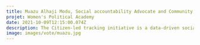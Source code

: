 ```yaml
---
title: Muazu Alhaji Modu, Social accountability Advocate and Community Mobilizer, Nigeria
projet: Women's Political Academy
date: 2021-10-09T12:15:00.074Z
description: The Citizen-led tracking initiative is a data-driven social accountability initiative that uses data and leverages digital technology to empower citizens at the grassroots to demand accountability and tracks governments expenditure on social services; health, education, water sanitation, and hygiene (WASH) in grassroots communities to increase and ensure accountability and improve public service delivery at subnational government.Citizen-led tracking Initiative is currently tracking the implementation of the Basic Healthcare Provision Fund in 30 communities in Yobe state, Nigeria and is expected to impact 1200 rural lives and ensure the attainability of universal healthcare coverage. Citizen-led tracking built in a span of 21 months the capacity of over 500 young people and community stakeholders in 60 communities in Nigeria to independently hold the government to account.
image: images/vote/muazu.jpg
---
```

